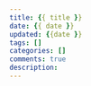 ```yaml
---
title: {{ title }}
date: {{ date }}
updated: {{date }}
tags: []
categories: []
comments: true
description: 
---
```

